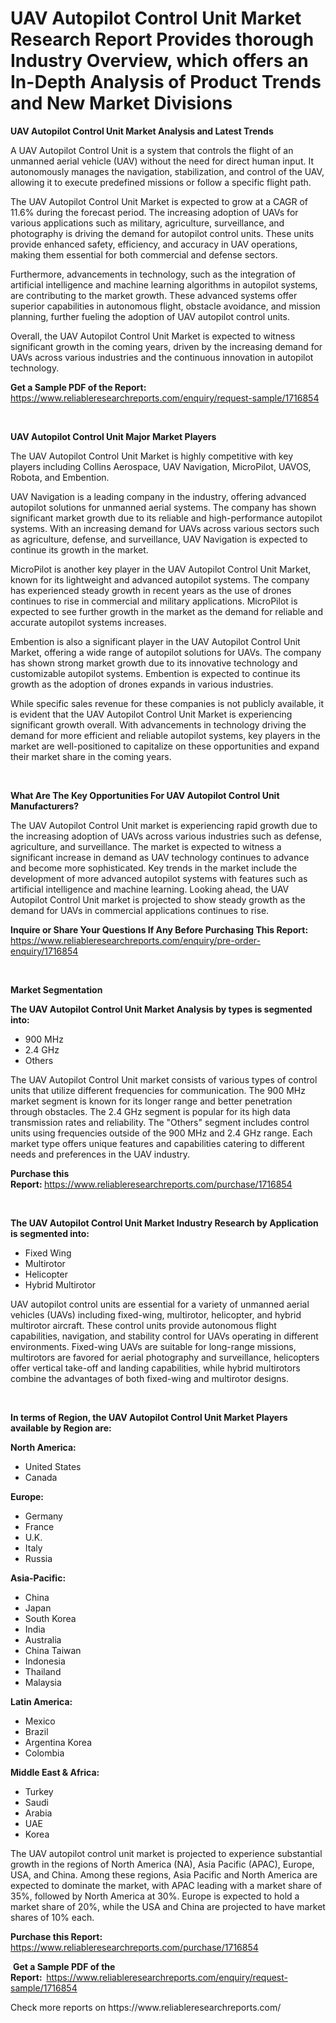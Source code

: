 <p><h1>UAV Autopilot Control Unit Market Research Report Provides thorough Industry Overview, which offers an In-Depth Analysis of Product Trends and New Market Divisions</h1></p><p><strong>UAV Autopilot Control Unit Market Analysis and Latest Trends</strong></p>
<p><p>A UAV Autopilot Control Unit is a system that controls the flight of an unmanned aerial vehicle (UAV) without the need for direct human input. It autonomously manages the navigation, stabilization, and control of the UAV, allowing it to execute predefined missions or follow a specific flight path.</p><p>The UAV Autopilot Control Unit Market is expected to grow at a CAGR of 11.6% during the forecast period. The increasing adoption of UAVs for various applications such as military, agriculture, surveillance, and photography is driving the demand for autopilot control units. These units provide enhanced safety, efficiency, and accuracy in UAV operations, making them essential for both commercial and defense sectors.</p><p>Furthermore, advancements in technology, such as the integration of artificial intelligence and machine learning algorithms in autopilot systems, are contributing to the market growth. These advanced systems offer superior capabilities in autonomous flight, obstacle avoidance, and mission planning, further fueling the adoption of UAV autopilot control units.</p><p>Overall, the UAV Autopilot Control Unit Market is expected to witness significant growth in the coming years, driven by the increasing demand for UAVs across various industries and the continuous innovation in autopilot technology.</p></p>
<p><strong>Get a Sample PDF of the Report:&nbsp;</strong> <a href="https://www.reliableresearchreports.com/enquiry/request-sample/1716854">https://www.reliableresearchreports.com/enquiry/request-sample/1716854</a></p>
<p>&nbsp;</p>
<p><strong>UAV Autopilot Control Unit Major Market Players</strong></p>
<p><p>The UAV Autopilot Control Unit Market is highly competitive with key players including Collins Aerospace, UAV Navigation, MicroPilot, UAVOS, Robota, and Embention. </p><p>UAV Navigation is a leading company in the industry, offering advanced autopilot solutions for unmanned aerial systems. The company has shown significant market growth due to its reliable and high-performance autopilot systems. With an increasing demand for UAVs across various sectors such as agriculture, defense, and surveillance, UAV Navigation is expected to continue its growth in the market.</p><p>MicroPilot is another key player in the UAV Autopilot Control Unit Market, known for its lightweight and advanced autopilot systems. The company has experienced steady growth in recent years as the use of drones continues to rise in commercial and military applications. MicroPilot is expected to see further growth in the market as the demand for reliable and accurate autopilot systems increases.</p><p>Embention is also a significant player in the UAV Autopilot Control Unit Market, offering a wide range of autopilot solutions for UAVs. The company has shown strong market growth due to its innovative technology and customizable autopilot systems. Embention is expected to continue its growth as the adoption of drones expands in various industries.</p><p>While specific sales revenue for these companies is not publicly available, it is evident that the UAV Autopilot Control Unit Market is experiencing significant growth overall. With advancements in technology driving the demand for more efficient and reliable autopilot systems, key players in the market are well-positioned to capitalize on these opportunities and expand their market share in the coming years.</p></p>
<p>&nbsp;</p>
<p><strong>What Are The Key Opportunities For UAV Autopilot Control Unit Manufacturers?</strong></p>
<p><p>The UAV Autopilot Control Unit market is experiencing rapid growth due to the increasing adoption of UAVs across various industries such as defense, agriculture, and surveillance. The market is expected to witness a significant increase in demand as UAV technology continues to advance and become more sophisticated. Key trends in the market include the development of more advanced autopilot systems with features such as artificial intelligence and machine learning. Looking ahead, the UAV Autopilot Control Unit market is projected to show steady growth as the demand for UAVs in commercial applications continues to rise.</p></p>
<p><strong>Inquire or Share Your Questions If Any Before Purchasing This Report:</strong> <a href="https://www.reliableresearchreports.com/enquiry/pre-order-enquiry/1716854">https://www.reliableresearchreports.com/enquiry/pre-order-enquiry/1716854</a></p>
<p>&nbsp;</p>
<p><strong>Market Segmentation</strong></p>
<p><strong>The UAV Autopilot Control Unit Market Analysis by types is segmented into:</strong></p>
<p><ul><li>900 MHz</li><li>2.4 GHz</li><li>Others</li></ul></p>
<p><p>The UAV Autopilot Control Unit market consists of various types of control units that utilize different frequencies for communication. The 900 MHz market segment is known for its longer range and better penetration through obstacles. The 2.4 GHz segment is popular for its high data transmission rates and reliability. The "Others" segment includes control units using frequencies outside of the 900 MHz and 2.4 GHz range. Each market type offers unique features and capabilities catering to different needs and preferences in the UAV industry.</p></p>
<p><strong>Purchase this Report:&nbsp;</strong><a href="https://www.reliableresearchreports.com/purchase/1716854">https://www.reliableresearchreports.com/purchase/1716854</a></p>
<p>&nbsp;</p>
<p><strong>The UAV Autopilot Control Unit Market Industry Research by Application is segmented into:</strong></p>
<p><ul><li>Fixed Wing</li><li>Multirotor</li><li>Helicopter</li><li>Hybrid Multirotor</li></ul></p>
<p><p>UAV autopilot control units are essential for a variety of unmanned aerial vehicles (UAVs) including fixed-wing, multirotor, helicopter, and hybrid multirotor aircraft. These control units provide autonomous flight capabilities, navigation, and stability control for UAVs operating in different environments. Fixed-wing UAVs are suitable for long-range missions, multirotors are favored for aerial photography and surveillance, helicopters offer vertical take-off and landing capabilities, while hybrid multirotors combine the advantages of both fixed-wing and multirotor designs.</p></p>
<p>&nbsp;</p>
<p><strong>In terms of Region, the UAV Autopilot Control Unit Market Players available by Region are:</strong></p>
<p>
    <p> <strong> North America: </strong>
        <ul>
            <li>United States</li>
            <li>Canada</li>
        </ul>
        </p> 
    <p> <strong> Europe: </strong>
        <ul>
            <li>Germany</li>
            <li>France</li>
            <li>U.K.</li>
            <li>Italy</li>
            <li>Russia</li>
        </ul>
        </p> 
    <p> <strong> Asia-Pacific: </strong>
        <ul>
            <li>China</li>
            <li>Japan</li>
            <li>South Korea</li>
            <li>India</li>
            <li>Australia</li>
            <li>China Taiwan</li>
            <li>Indonesia</li>
            <li>Thailand</li>
            <li>Malaysia</li>
        </ul>
        </p> 
    <p> <strong> Latin America: </strong>
        <ul>
            <li>Mexico</li>
            <li>Brazil</li>
            <li>Argentina Korea</li>
            <li>Colombia</li>
        </ul>
        </p> 
    <p> <strong> Middle East & Africa: </strong>
        <ul>
            <li>Turkey</li>
            <li>Saudi</li>
            <li>Arabia</li>
            <li>UAE</li>
            <li>Korea</li>
        </ul>
    </p>
    </p>
<p><p>The UAV autopilot control unit market is projected to experience substantial growth in the regions of North America (NA), Asia Pacific (APAC), Europe, USA, and China. Among these regions, Asia Pacific and North America are expected to dominate the market, with APAC leading with a market share of 35%, followed by North America at 30%. Europe is expected to hold a market share of 20%, while the USA and China are projected to have market shares of 10% each.</p></p>
<p><strong>Purchase this Report: </strong><a href="https://www.reliableresearchreports.com/purchase/1716854">https://www.reliableresearchreports.com/purchase/1716854</a></p>
<p>&nbsp;<strong>Get a Sample PDF of the Report:&nbsp;&nbsp;</strong><a href="https://www.reliableresearchreports.com/enquiry/request-sample/1716854">https://www.reliableresearchreports.com/enquiry/request-sample/1716854</a></p>
<p><strong></strong></p>
<p>Check more reports on https://www.reliableresearchreports.com/</p>
